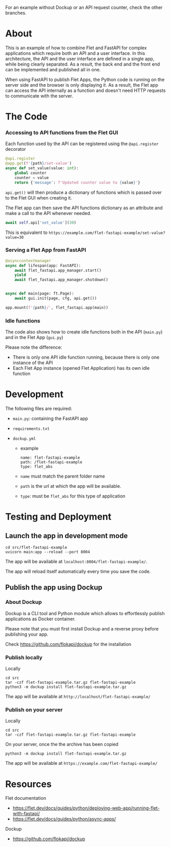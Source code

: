 For an example without Dockup or an API request counter, check the other branches.

# About

This is an example of how to combine Flet and FastAPI for complex applications which require both an API and a user interface. In this architecture, the API and the user interface are defined in a single app, while being clearly separated. As a result, the back end and the front end can be implemented and published all in one.

When using FastAPI to publish Flet Apps, the Python code is running on the server side and the browser is only displaying it. As a result, the Flet app can access the API internally as a function and doesn't need HTTP requests to communicate with the server.



# The Code

### Accessing to API functions from the Flet GUI

Each function used by the API can be registered using the  `@api.register` decorator

```python
@api.register
@app.get(f'{path}/set-value')
async def set_value(value: int):
    global counter
    counter = value
    return {'message': f'Updated counter value to {value}'}
```

`api.get()` will then produce a dictionary of functions which is passed over to the Flet GUI when creating it.

The Flet app can then save the API functions dictionary as an attribute and make a call to the API whenever needed.

```python
await self.api['set_value'](30)
```

This is equivalent to `https://example.com/flet-fastapi-example/set-value?value=30`



### Serving a Flet App from FastAPI

```python
@asynccontextmanager
async def lifespan(app: FastAPI):
    await flet_fastapi.app_manager.start()
    yield
    await flet_fastapi.app_manager.shutdown()


async def main(page: ft.Page):
    await gui.init(page, cfg, api.get())

app.mount(f'{path}/', flet_fastapi.app(main))
```



### Idle functions

The code also shows how to create idle functions both in the API (`main.py`) and in the Flet App (`gui.py`)

Please note the difference:

- There is only one API idle function running, because there is only one instance of the API
- Each Flet App instance (opened Flet Application) has its own idle function



# Development

The following files are required:

- `main.py`: containing the FastAPI app

- `requirements.txt`

- `dockup.yml`

    - example

        ```
        name: flet-fastapi-example
        path: /flet-fastapi-example
        type: flet_abs
        ```

    - `name` must match the parent folder name
    - `path` is the url at which the app will be available.
    - `type`: must be `flet_abs` for this type of application



# Testing and Deployment

## Launch the app in development mode

```
cd src/flet-fastapi-example
uvicorn main:app --reload --port 8004
```

The app will be available at `localhost:8004/flet-fastapi-example/`.

The app will reload itself automatically every time you save the code.



## Publish the app using Dockup

### About Dockup

Dockup is a CLI tool and Python module which allows to effortlessly publish applications as Docker container.

Please note that you must first install Dockup and a reverse proxy before publishing your app. 

Check https://github.com/flokapi/dockup for the installation



### Publish locally

Locally

```
cd src
tar -czf flet-fastapi-example.tar.gz flet-fastapi-example
python3 -m dockup install flet-fastapi-example.tar.gz
```

The app will be available at `http://localhost/flet-fastapi-example/`



### Publish on your server

Locally

```
cd src
tar -czf flet-fastapi-example.tar.gz flet-fastapi-example
```

On your server, once the the archive has been copied

```
python3 -m dockup install flet-fastapi-example.tar.gz
```

The app will be available at `https://example.com/flet-fastapi-example/`



# Resources

Flet documentation

- https://flet.dev/docs/guides/python/deploying-web-app/running-flet-with-fastapi/
- https://flet.dev/docs/guides/python/async-apps/



Dockup

- https://github.com/flokapi/dockup

